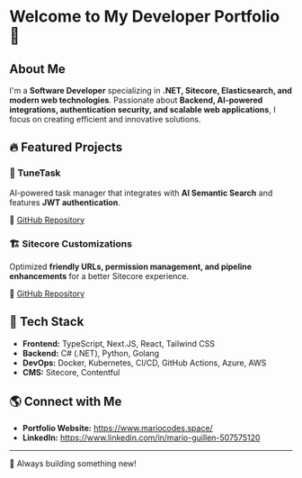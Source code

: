# Welcome to My Developer Portfolio 🚀

## About Me

I'm a **Software Developer** specializing in **.NET, Sitecore, Elasticsearch, and modern web technologies**. Passionate about **Backend, AI-powered integrations, authentication security, and scalable web applications**, I focus on creating efficient and innovative solutions.

## 🔥 Featured Projects

### 🎵 TuneTask
AI-powered task manager that integrates with **AI Semantic Search** and features **JWT authentication**.

🔗 [GitHub Repository](https://github.com/estebankt/tunetask)

### 🏗️ Sitecore Customizations
Optimized **friendly URLs, permission management, and pipeline enhancements** for a better Sitecore experience.

🔗 [GitHub Repository](https://github.com/estebankt/sitecore-customizations)

## 🚀 Tech Stack

- **Frontend:** TypeScript, Next.JS, React, Tailwind CSS
- **Backend:** C# (.NET), Python, Golang
- **DevOps:** Docker, Kubernetes, CI/CD, GitHub Actions, Azure, AWS
- **CMS:** Sitecore, Contentful  

## 🌎 Connect with Me

- **Portfolio Website:** https://www.mariocodes.space/
- **LinkedIn:** https://www.linkedin.com/in/mario-guillen-507575120

---

🚀 Always building something new!
